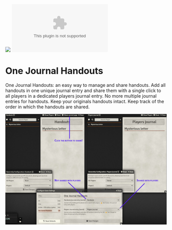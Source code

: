 ![](https://img.shields.io/badge/Foundry-v11-informational)
![Latest Release Download Count](https://img.shields.io/github/downloads/DarKDinDoN/one-journal-handouts/latest/module.zip)

# One Journal Handouts

One Journal Handouts: an easy way to manage and share handouts. Add all handouts in one unique journal entry and share them with a single click to all players in a dedicated players journal entry. No more multiple journal entries for handouts. Keep your originals handouts intact. Keep track of the order in which the handouts are shared.

![](./screenshot-1.jpg)
